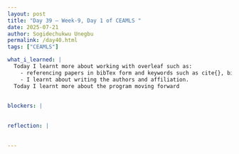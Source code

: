 ```yaml
---
layout: post
title: "Day 39 – Week-9, Day 1 of CEAMLS "
date: 2025-07-21
author: Sogidechukwu Unegbu
permalink: /day40.html
tags: ["CEAMLS"]

what_i_learned: |
  Today I learnt more about working with overleaf such as:
    - referencing papers in bibTex form and keywords such as cite{}, bibliographystyle{}, etc.
    - I learnt about writing the authors and affiliation.
  Today I learnt more about the program moving forward
  
    
blockers: |
      
  
reflection: |
  
    
---
```

